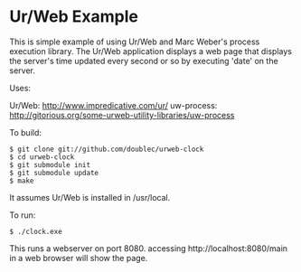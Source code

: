 # Ur/Web Example

This is simple example of using Ur/Web and Marc Weber's process execution library. The Ur/Web application displays a web page that displays the server's time updated every second or so by executing 'date' on the server.

Uses:

Ur/Web:     http://www.impredicative.com/ur/
uw-process: http://gitorious.org/some-urweb-utility-libraries/uw-process

To build:

    $ git clone git://github.com/doublec/urweb-clock
    $ cd urweb-clock
    $ git submodule init
    $ git submodule update
    $ make

It assumes Ur/Web is installed in /usr/local.

To run:

    $ ./clock.exe

This runs a webserver on port 8080. accessing http://localhost:8080/main in a web browser will show the page.

